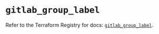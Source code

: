 # `gitlab_group_label`

Refer to the Terraform Registry for docs: [`gitlab_group_label`](https://registry.terraform.io/providers/gitlabhq/gitlab/17.9.0/docs/resources/group_label).
